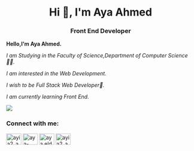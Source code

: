 <h1 align="center">Hi 👋, I'm Aya Ahmed</h1>
<h3 align="center">Front End Developer</h3>
<p><b> Hello,I'm Aya Ahmed. </b> </p>
<p> <em> I am Studying in the Faculty of Science,Department of Computer Science👩‍💻.</em> </p>
<p><em> I am interested in the Web Development.</em> </p>
<p><em> I wish to be Full Stack Web Developer💞.</em> </p>
<p><em> I am currently learning Front End. </em></p>
<img src="https://www.google.com/url?sa=i&url=https%3A%2F%2Ftenor.com%2Fview%2Fcoding-gif-25731151&psig=AOvVaw160aV8vbAdzePaIl81NbiQ&ust=1675195110535000&source=images&cd=vfe&ved=0CA8QjRxqFwoTCLCtnK-K8PwCFQAAAAAdAAAAABAJ">
<h3 align="left">Connect with me:</h3>
<p align="left">
<a href="https://twitter.com/ayia2_a7med" target="blank"><img align="center" src="https://raw.githubusercontent.com/rahuldkjain/github-profile-readme-generator/master/src/images/icons/Social/twitter.svg" alt="ayia2_a7med" height="30" width="40" /></a>
<a href="https://linkedin.com/in/aya-ahmed8" target="blank"><img align="center" src="https://raw.githubusercontent.com/rahuldkjain/github-profile-readme-generator/master/src/images/icons/Social/linked-in-alt.svg" alt="aya-ahmed8" height="30" width="40" /></a>
<a href="https://fb.com/aya.eldagag.58" target="blank"><img align="center" src="https://raw.githubusercontent.com/rahuldkjain/github-profile-readme-generator/master/src/images/icons/Social/facebook.svg" alt="aya.eldagag.58" height="30" width="40" /></a>
<a href="https://instagram.com/ayia2_a7med" target="blank"><img align="center" src="https://raw.githubusercontent.com/rahuldkjain/github-profile-readme-generator/master/src/images/icons/Social/instagram.svg" alt="ayia2_a7med" height="30" width="40" /></a>
</p>
